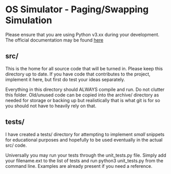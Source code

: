 # OS Simulator - Paging/Swapping Simulation

Please ensure that you are using Python v3.xx during your development.
The official documentation may be found [here](https://docs.python.org/3/)

## src/
This is the home for all source code that will be turned in. Please keep this directory
up to date. If you have code that contributes to the project, implement it here, but first do
test your ideas separately. 

Everything in this directory should ALWAYS compile and run. Do not clutter this folder.
Old/unused code can be copied into the archive/ directory as needed for storage or
backing up but realistically that is what git is for so you should not have to heavily rely
on that.

## tests/
I have created a tests/ directory for attempting to implement *small* snippets for
educational purposes and hopefully to be used eventually in the actual src/ code.

Universally you may run your tests through the unit_tests.py file. Simply add your filename.ext
to the list of tests and run python3 unit_tests.py from the command line. Examples are 
already present if you need a reference.
